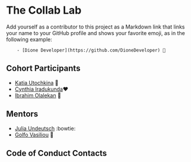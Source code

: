 # The Collab Lab

Add yourself as a contributor to this project as a Markdown link that links your name to your GitHub profile and shows your favorite emoji, as in the following example:

        - [Dione Developer](https://github.com/DioneDeveloper) 💅

## Cohort Participants

- [Katia Utochkina](https://github.com/katia-utochkina) 🌸
- [Cynthia Iradukunda](https://github.com/ciradu2204)❤
- [Ibrahim Olalekan](https://github.com/lamilekan263) 💅

## Mentors

- [Julia Undeutsch](https://github.com/YuriDevAT) :bowtie:
- [Golfo Vasiliou](https://github.com/faysvas) 🤖

## Code of Conduct Contacts
